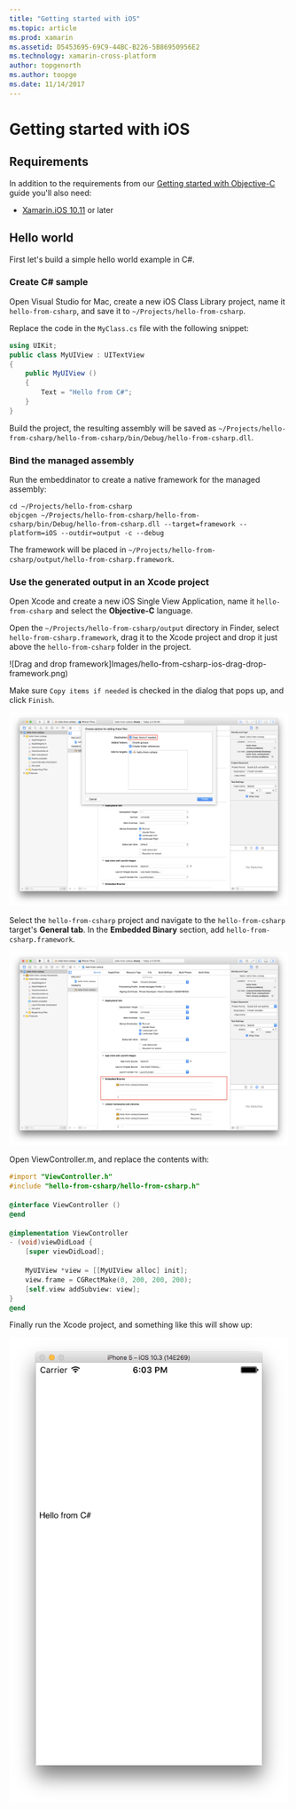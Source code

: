 ```yaml
---
title: "Getting started with iOS"
ms.topic: article
ms.prod: xamarin
ms.assetid: D5453695-69C9-44BC-B226-5B86950956E2
ms.technology: xamarin-cross-platform
author: topgenorth
ms.author: toopge
ms.date: 11/14/2017
---
```


# Getting started with iOS


## Requirements

In addition to the requirements from our [Getting started with Objective-C](~/tools/dotnet-embedding/get-started/objective-c/index.md) guide you'll also need:

* [Xamarin.iOS 10.11](https://www.visualstudio.com/xamarin/) or later

## Hello world

First let's build a simple hello world example in C#.

### Create C# sample

Open Visual Studio for Mac, create a new iOS Class Library project, name it `hello-from-csharp`, and save it to `~/Projects/hello-from-csharp`.

Replace the code in the `MyClass.cs` file with the following snippet:

```csharp
using UIKit;
public class MyUIView : UITextView
{
	public MyUIView ()
	{
		Text = "Hello from C#";
	}
}
```

Build the project, the resulting assembly will be saved as `~/Projects/hello-from-csharp/hello-from-csharp/bin/Debug/hello-from-csharp.dll`.

### Bind the managed assembly

Run the embeddinator to create a native framework for the managed assembly:

```shell
cd ~/Projects/hello-from-csharp
objcgen ~/Projects/hello-from-csharp/hello-from-csharp/bin/Debug/hello-from-csharp.dll --target=framework --platform=iOS --outdir=output -c --debug
```

The framework will be placed in `~/Projects/hello-from-csharp/output/hello-from-csharp.framework`.

### Use the generated output in an Xcode project

Open Xcode and create a new iOS Single View Application, name it `hello-from-csharp` and select the **Objective-C** language.

Open the `~/Projects/hello-from-csharp/output` directory in Finder, select `hello-from-csharp.framework`, drag it to the Xcode project and drop it just above the `hello-from-csharp` folder in the project.

![Drag and drop framework]Images/hello-from-csharp-ios-drag-drop-framework.png)

Make sure `Copy items if needed` is checked in the dialog that pops up, and click `Finish`.

![Copy items if needed](ios-images/hello-from-csharp-ios-copy-items-if-needed.png)

Select the `hello-from-csharp` project and navigate to the `hello-from-csharp` target's **General tab**. In the **Embedded Binary** section, add `hello-from-csharp.framework`.

![Embedded binaries](ios-images/hello-from-csharp-ios-embedded-binaries.png)

Open ViewController.m, and replace the contents with:

```objective-c
#import "ViewController.h"
#include "hello-from-csharp/hello-from-csharp.h"

@interface ViewController ()
@end

@implementation ViewController
- (void)viewDidLoad {
    [super viewDidLoad];

    MyUIView *view = [[MyUIView alloc] init];
    view.frame = CGRectMake(0, 200, 200, 200);
    [self.view addSubview: view];
}
@end
```

Finally run the Xcode project, and something like this will show up:

![Hello from C# sample running in the simulator](ios-images/hello-from-csharp-ios.png)
